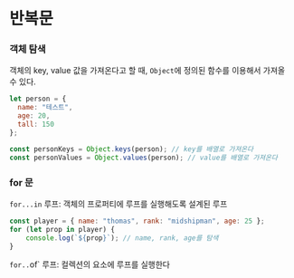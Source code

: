 # 반복문
### 객체 탐색
객체의 key, value 값을 가져온다고 할 때, `Object`에 정의된 함수를 이용해서 가져올 수 있다. 
```js
let person = {
  name: "테스트",
  age: 20,
  tall: 150
};

const personKeys = Object.keys(person); // key를 배열로 가져온다
const personValues = Object.values(person); // value를 배열로 가져온다
```

### for 문
`for...in` 루프: 객체의 프로퍼티에 루프를 실행해도록 설계된 루프
```js
const player = { name: "thomas", rank: "midshipman", age: 25 };
for (let prop in player) {
    console.log(`${prop}`); // name, rank, age를 탐색
}
```

`for..`of` 루프: 컬렉션의 요소에 루프를 실행한다

   